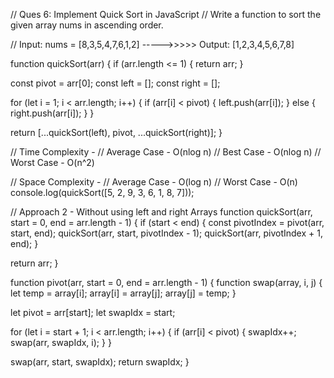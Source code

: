 // Ques 6: Implement Quick Sort in JavaScript
// Write a function to sort the given array nums in ascending order.

// Input: nums = [8,3,5,4,7,6,1,2]  ----->>>>>  Output: [1,2,3,4,5,6,7,8]

function quickSort(arr) {
  if (arr.length <= 1) {
    return arr;
  }

  const pivot = arr[0];
  const left = [];
  const right = [];

  for (let i = 1; i < arr.length; i++) {
    if (arr[i] < pivot) {
      left.push(arr[i]);
    } else {
      right.push(arr[i]);
    }
  }

  return [...quickSort(left), pivot, ...quickSort(right)];
}

// Time Complexity -
// Average Case - O(nlog n)
// Best Case - O(nlog n)
// Worst Case - O(n^2)

// Space Complexity -
// Average Case - O(log n)
// Worst Case - O(n)
console.log(quickSort([5, 2, 9, 3, 6, 1, 8, 7]));

// Approach 2 - Without using left and right Arrays
function quickSort(arr, start = 0, end = arr.length - 1) {
  if (start < end) {
    const pivotIndex = pivot(arr, start, end);
    quickSort(arr, start, pivotIndex - 1);
    quickSort(arr, pivotIndex + 1, end);
  }

  return arr;
}

function pivot(arr, start = 0, end = arr.length - 1) {
  function swap(array, i, j) {
    let temp = array[i];
    array[i] = array[j];
    array[j] = temp;
  }

  let pivot = arr[start];
  let swapIdx = start;

  for (let i = start + 1; i < arr.length; i++) {
    if (arr[i] < pivot) {
      swapIdx++;
      swap(arr, swapIdx, i);
    }
  }

  swap(arr, start, swapIdx);
  return swapIdx;
}
